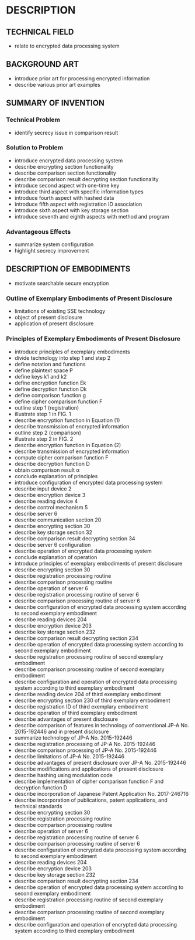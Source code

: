 # DESCRIPTION

## TECHNICAL FIELD

- relate to encrypted data processing system

## BACKGROUND ART

- introduce prior art for processing encrypted information
- describe various prior art examples

## SUMMARY OF INVENTION

### Technical Problem

- identify secrecy issue in comparison result

### Solution to Problem

- introduce encrypted data processing system
- describe encrypting section functionality
- describe comparison section functionality
- describe comparison result decrypting section functionality
- introduce second aspect with one-time key
- introduce third aspect with specific information types
- introduce fourth aspect with hashed data
- introduce fifth aspect with registration ID association
- introduce sixth aspect with key storage section
- introduce seventh and eighth aspects with method and program

### Advantageous Effects

- summarize system configuration
- highlight secrecy improvement

## DESCRIPTION OF EMBODIMENTS

- motivate searchable secure encryption

### Outline of Exemplary Embodiments of Present Disclosure

- limitations of existing SSE technology
- object of present disclosure
- application of present disclosure

### Principles of Exemplary Embodiments of Present Disclosure

- introduce principles of exemplary embodiments
- divide technology into step 1 and step 2
- define notation and functions
- define plaintext space P
- define keys k1 and k2
- define encryption function Ek
- define decryption function Dk
- define comparison function g
- define cipher comparison function F
- outline step 1 (registration)
- illustrate step 1 in FIG. 1
- describe encryption function in Equation (1)
- describe transmission of encrypted information
- outline step 2 (comparison)
- illustrate step 2 in FIG. 2
- describe encryption function in Equation (2)
- describe transmission of encrypted information
- compute cipher comparison function F
- describe decryption function D
- obtain comparison result α
- conclude explanation of principles
- introduce configuration of encrypted data processing system
- describe input device 2
- describe encryption device 3
- describe reading device 4
- describe control mechanism 5
- describe server 6
- describe communication section 20
- describe encrypting section 30
- describe key storage section 32
- describe comparison result decrypting section 34
- describe server 6 configuration
- describe operation of encrypted data processing system
- conclude explanation of operation
- introduce principles of exemplary embodiments of present disclosure
- describe encrypting section 30
- describe registration processing routine
- describe comparison processing routine
- describe operation of server 6
- describe registration processing routine of server 6
- describe comparison processing routine of server 6
- describe configuration of encrypted data processing system according to second exemplary embodiment
- describe reading devices 204
- describe encryption device 203
- describe key storage section 232
- describe comparison result decrypting section 234
- describe operation of encrypted data processing system according to second exemplary embodiment
- describe registration processing routine of second exemplary embodiment
- describe comparison processing routine of second exemplary embodiment
- describe configuration and operation of encrypted data processing system according to third exemplary embodiment
- describe reading device 204 of third exemplary embodiment
- describe encrypting section 230 of third exemplary embodiment
- describe registration ID of third exemplary embodiment
- describe operation of third exemplary embodiment
- describe advantages of present disclosure
- describe comparison of features in technology of conventional JP-A No. 2015-192446 and in present disclosure
- summarize technology of JP-A No. 2015-192446
- describe registration processing of JP-A No. 2015-192446
- describe comparison processing of JP-A No. 2015-192446
- describe limitations of JP-A No. 2015-192446
- describe advantages of present disclosure over JP-A No. 2015-192446
- describe modifications and applications of present disclosure
- describe hashing using modulation code
- describe implementation of cipher comparison function F and decryption function D
- describe incorporation of Japanese Patent Application No. 2017-246716
- describe incorporation of publications, patent applications, and technical standards
- describe encrypting section 30
- describe registration processing routine
- describe comparison processing routine
- describe operation of server 6
- describe registration processing routine of server 6
- describe comparison processing routine of server 6
- describe configuration of encrypted data processing system according to second exemplary embodiment
- describe reading devices 204
- describe encryption device 203
- describe key storage section 232
- describe comparison result decrypting section 234
- describe operation of encrypted data processing system according to second exemplary embodiment
- describe registration processing routine of second exemplary embodiment
- describe comparison processing routine of second exemplary embodiment
- describe configuration and operation of encrypted data processing system according to third exemplary embodiment

